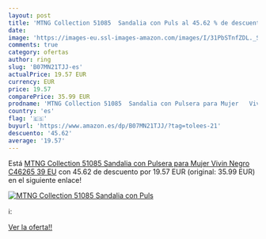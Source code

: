 ```yaml
---
layout: post
title: 'MTNG Collection 51085  Sandalia con Puls al 45.62 % de descuento'
date: 
image: 'https://images-eu.ssl-images-amazon.com/images/I/31PbSTnfZDL._SL200_.jpg'
comments: true
category: ofertas
author: ring
slug: 'B07MN21TJJ-es'
actualPrice: 19.57 EUR
currency: EUR
price: 19.57
comparePrice: 35.99 EUR
prodname: 'MTNG Collection 51085  Sandalia con Pulsera para Mujer   Vivin Negro C46265   39 EU'
country: 'es'
flag: '🇪🇸'
buyurl: 'https://www.amazon.es/dp/B07MN21TJJ/?tag=tolees-21'
descuento: '45.62'
average: '19.57'
---
```


Está [MTNG Collection 51085  Sandalia con Pulsera para Mujer   Vivin Negro C46265   39 EU](https://www.amazon.es/dp/B07MN21TJJ/?tag=tolees-21) con 45.62 de descuento por 19.57 EUR (original: 35.99 EUR) en el siguiente enlace!

[![MTNG Collection 51085  Sandalia con Puls](https://images-eu.ssl-images-amazon.com/images/I/31PbSTnfZDL._SL200_.jpg)](https://www.amazon.es/dp/B07MN21TJJ/?tag=tolees-21)

ℹ️:


[Ver la oferta!!](https://www.amazon.es/dp/B07MN21TJJ/?tag=tolees-21)
